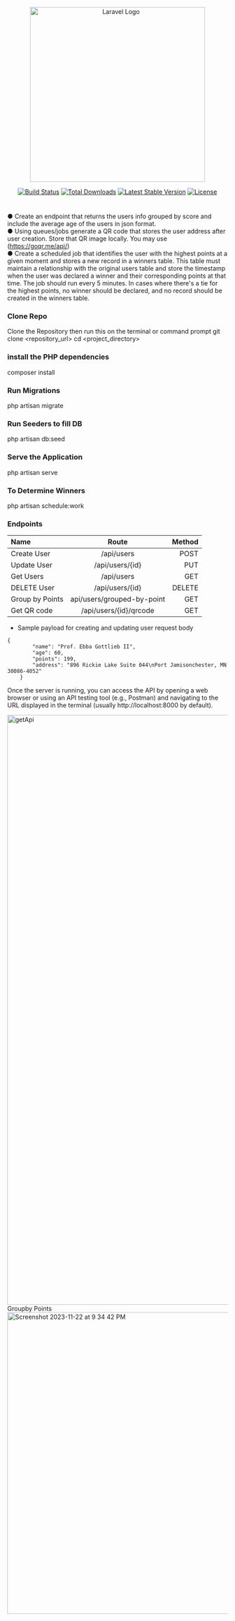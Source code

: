 <p align="center"><a href="https://laravel.com" target="_blank"><img src="https://raw.githubusercontent.com/laravel/art/master/logo-lockup/5%20SVG/2%20CMYK/1%20Full%20Color/laravel-logolockup-cmyk-red.svg" width="400" alt="Laravel Logo"></a></p>

<p align="center">
<a href="https://github.com/laravel/framework/actions"><img src="https://github.com/laravel/framework/workflows/tests/badge.svg" alt="Build Status"></a>
<a href="https://packagist.org/packages/laravel/framework"><img src="https://img.shields.io/packagist/dt/laravel/framework" alt="Total Downloads"></a>
<a href="https://packagist.org/packages/laravel/framework"><img src="https://img.shields.io/packagist/v/laravel/framework" alt="Latest Stable Version"></a>
<a href="https://packagist.org/packages/laravel/framework"><img src="https://img.shields.io/packagist/l/laravel/framework" alt="License"></a>
</p>

#
● Create an endpoint that returns the users info grouped by score and include the average  age of the users in json format. <br/>
● Using queues/jobs generate a QR code that stores the user address after user  creation. Store that QR image locally. You may use (https://goqr.me/api/) <br/>
● Create a scheduled job that identifies the user with the highest points at a given  moment and stores a new record in a winners table. This table must maintain a relationship with the original users table and store the timestamp when the user was  declared a winner and their corresponding points at that time. The job should run every  5 minutes. 
 In cases where there's a tie for the highest points, no winner should be declared, and   no record should be created in the winners table. 

### Clone Repo
Clone the Repository then run this on the terminal or command prompt
git clone <repository_url>
cd <project_directory>

### install the PHP dependencies 
composer install

### Run Migrations
php artisan migrate
### Run Seeders to fill DB
php artisan db:seed
### Serve the Application
php artisan serve
### To Determine Winners
php artisan schedule:work
### Endpoints
| Name |  Route  | Method |
|:-----|:--------:|------:|
| Create User   | /api/users |POST |
| Update User   |  /api/users/{id}  |   PUT |
| Get Users   |  /api/users  |   GET |
| DELETE User   |  /api/users/{id}  |   DELETE |
| Group by Points   | api/users/grouped-by-point |    GET |
| Get QR code   |  /api/users/{id}/qrcode  |   GET |

* Sample payload for creating and updating user request body
```
{
        "name": "Prof. Ebba Gottlieb II",
        "age": 60,
        "points": 199,
        "address": "896 Rickie Lake Suite 044\nPort Jamisonchester, MN 30086-4052"
    }

```
Once the server is running, you can access the API by opening a web browser or using an API testing tool (e.g., Postman) and navigating to the URL displayed in the terminal (usually http://localhost:8000 by default).

<img width="1349" alt="getApi" src="https://github.com/eljafari/LeaderBoard-API/assets/89866910/8215e69e-5516-44fd-b8c6-99d73bff54f3"><br/>
Groupby Points<br/>
<img width="690" alt="Screenshot 2023-11-22 at 9 34 42 PM" src="https://github.com/eljafari/LeaderBoard-API/assets/89866910/9d3d6ab0-f1ea-454b-8bf4-71e7dd4a6eef">
